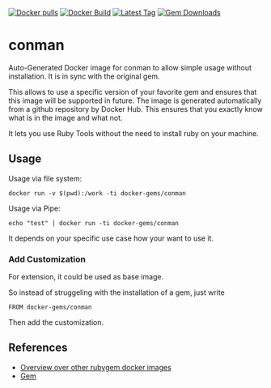 [![Docker pulls](https://img.shields.io/docker/pulls/rubygem/conman.svg)](https://hub.docker.com/r/rubygem/conman/)
[![Docker Build](https://img.shields.io/docker/automated/rubygem/conman.svg)](https://hub.docker.com/r/rubygem/conman/)
[![Latest Tag](https://img.shields.io/github/tag/docker-rubygem/conman.svg)](https://hub.docker.com/r/rubygem/conman/)
[![Gem Downloads](https://img.shields.io/gem/dt/conman.svg)](https://rubygems.org/gems/conman/)
# conman

Auto-Generated Docker image for conman to allow simple usage without installation.
It is in sync with the original gem.

This allows to use a specific version of your favorite gem and ensures that this image will be supported in future.
The image is generated automatically from a github repository by Docker Hub.
This ensures that you exactly know what is in the image and what not.

It lets you use Ruby Tools without the need to install ruby on your machine.

## Usage

Usage via file system:

`docker run -v $(pwd):/work -ti docker-gems/conman`

Usage via Pipe:

`echo "test" | docker run -ti docker-gems/conman`

It depends on your specific use case how your want to use it.

### Add Customization

For extension, it could be used as base image.

So instead of struggeling with the installation of a gem, just write

`FROM docker-gems/conman`

Then add the customization.

## References

 - [Overview over other rubygem docker images](https://github.com/thinkbot/docker-rubygem)
 - [Gem](https://rubygems.org/gems/conman/)
